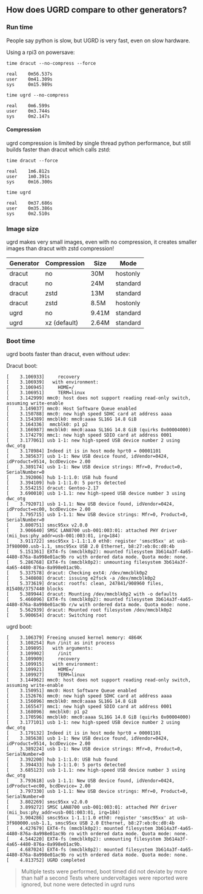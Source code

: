 ## How does UGRD compare to other generators?

### Run time

People say python is slow, but UGRD is very fast, even on slow hardware.

Using a rpi3 on powersave:

```
time dracut --no-compress --force

real    0m56.537s
user    0m41.309s
sys     0m15.989s
```

```
time ugrd --no-compress

real    0m6.599s
user    0m3.744s
sys     0m2.147s
```

#### Compression

ugrd compression is limited by single thread python performance, but still builds faster than dracut which calls zstd:

```
time dracut --force

real    1m6.812s
user    1m0.391s
sys     0m16.300s
```

```
time ugrd

real    0m37.686s
user    0m35.386s
sys     0m2.510s
```

### Image size

ugrd makes very small images, even with no compression, it creates smaller images than dracut with zstd compression!

| Generator | Compression   | Size  | Mode     |
|-----------|---------------|-------|----------|
| dracut    | no            | 30M   | hostonly |
| dracut    | no            | 24M   | standard |
| dracut    | zstd          | 13M   | standard |
| dracut    | zstd          | 8.5M  | hostonly |
| ugrd      | no            | 9.41M | standard |
| ugrd      | xz (default)  | 2.64M | standard |


### Boot time

ugrd boots faster than dracut, even without udev:

Dracut boot:
```
[    3.106933]     recovery
[    3.106939]   with environment:
[    3.106945]     HOME=/
[    3.106951]     TERM=linux
[    3.142999] mmc0: host does not support reading read-only switch, assuming write-enable
[    3.149037] mmc0: Host Software Queue enabled
[    3.150788] mmc0: new high speed SDHC card at address aaaa
[    3.154389] mmcblk0: mmc0:aaaa SL16G 14.8 GiB
[    3.164336]  mmcblk0: p1 p2
[    3.166987] mmcblk0: mmc0:aaaa SL16G 14.8 GiB (quirks 0x00004000)
[    3.174279] mmc1: new high speed SDIO card at address 0001
[    3.177061] usb 1-1: new high-speed USB device number 2 using dwc_otg
[    3.178984] Indeed it is in host mode hprt0 = 00001101
[    3.385637] usb 1-1: New USB device found, idVendor=0424, idProduct=9514, bcdDevice= 2.00
[    3.389174] usb 1-1: New USB device strings: Mfr=0, Product=0, SerialNumber=0
[    3.392006] hub 1-1:1.0: USB hub found
[    3.394109] hub 1-1:1.0: 5 ports detected
[    3.554215] dracut: Gentoo-2.17
[    3.690010] usb 1-1.1: new high-speed USB device number 3 using dwc_otg
[    3.792071] usb 1-1.1: New USB device found, idVendor=0424, idProduct=ec00, bcdDevice= 2.00
[    3.795715] usb 1-1.1: New USB device strings: Mfr=0, Product=0, SerialNumber=0
[    3.800751] smsc95xx v2.0.0
[    3.906640] SMSC LAN8700 usb-001:003:01: attached PHY driver (mii_bus:phy_addr=usb-001:003:01, irq=184)
[    3.911722] smsc95xx 1-1.1:1.0 eth0: register 'smsc95xx' at usb-3f980000.usb-1.1, smsc95xx USB 2.0 Ethernet, b8:27:eb:0c:d0:4b
[    5.151361] EXT4-fs (mmcblk0p2): mounted filesystem 3b614a3f-4a65-4480-876a-8a998e01ac9b ro with ordered data mode. Quota mode: none.
[    5.286768] EXT4-fs (mmcblk0p2): unmounting filesystem 3b614a3f-4a65-4480-876a-8a998e01ac9b.
[    5.337578] dracut: Checking ext4: /dev/mmcblk0p2
[    5.340808] dracut: issuing e2fsck -a /dev/mmcblk0p2
[    5.373619] dracut: rootfs: clean, 247841/908960 files, 815408/3757440 blocks
[    5.389944] dracut: Mounting /dev/mmcblk0p2 with -o defaults
[    5.466096] EXT4-fs (mmcblk0p2): mounted filesystem 3b614a3f-4a65-4480-876a-8a998e01ac9b r/w with ordered data mode. Quota mode: none.
[    5.562939] dracut: Mounted root filesystem /dev/mmcblk0p2
[    5.900654] dracut: Switching root
```

ugrd boot:
```
[    3.106379] Freeing unused kernel memory: 4864K
[    3.108254] Run /init as init process
[    3.109895]   with arguments:
[    3.109902]     /init
[    3.109909]     recovery
[    3.109915]   with environment:
[    3.109921]     HOME=/
[    3.109927]     TERM=linux
[    3.144962] mmc0: host does not support reading read-only switch, assuming write-enable
[    3.150951] mmc0: Host Software Queue enabled
[    3.152676] mmc0: new high speed SDHC card at address aaaa
[    3.156096] mmcblk0: mmc0:aaaa SL16G 14.8 GiB
[    3.165547] mmc1: new high speed SDIO card at address 0001
[    3.168096]  mmcblk0: p1 p2
[    3.170596] mmcblk0: mmc0:aaaa SL16G 14.8 GiB (quirks 0x00004000)
[    3.177101] usb 1-1: new high-speed USB device number 2 using dwc_otg
[    3.179132] Indeed it is in host mode hprt0 = 00001101
[    3.385638] usb 1-1: New USB device found, idVendor=0424, idProduct=9514, bcdDevice= 2.00
[    3.389224] usb 1-1: New USB device strings: Mfr=0, Product=0, SerialNumber=0
[    3.392200] hub 1-1:1.0: USB hub found
[    3.394433] hub 1-1:1.0: 5 ports detected
[    3.685123] usb 1-1.1: new high-speed USB device number 3 using dwc_otg
[    3.793618] usb 1-1.1: New USB device found, idVendor=0424, idProduct=ec00, bcdDevice= 2.00
[    3.797330] usb 1-1.1: New USB device strings: Mfr=0, Product=0, SerialNumber=0
[    3.802269] smsc95xx v2.0.0
[    3.899272] SMSC LAN8700 usb-001:003:01: attached PHY driver (mii_bus:phy_addr=usb-001:003:01, irq=184)
[    3.904286] smsc95xx 1-1.1:1.0 eth0: register 'smsc95xx' at usb-3f980000.usb-1.1, smsc95xx USB 2.0 Ethernet, b8:27:eb:0c:d0:4b
[    4.427679] EXT4-fs (mmcblk0p2): mounted filesystem 3b614a3f-4a65-4480-876a-8a998e01ac9b ro with ordered data mode. Quota mode: none.
[    4.544220] EXT4-fs (mmcblk0p2): unmounting filesystem 3b614a3f-4a65-4480-876a-8a998e01ac9b.
[    4.687024] EXT4-fs (mmcblk0p2): mounted filesystem 3b614a3f-4a65-4480-876a-8a998e01ac9b ro with ordered data mode. Quota mode: none.
[    4.813752] UGRD completed
```

> Multiple tests were performed, boot timed did not deviate by more than half a second
> Tests where undervoltages were reported were ignored, but none were detected in ugrd runs
